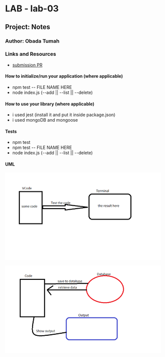 # LAB - lab-03

## Project: Notes

### Author: Obada Tumah

### Links and Resources

- [submission PR](https://github.com/obadatumah-401-advanced-javascript/notes/pull/5)

#### How to initialize/run your application (where applicable)

- npm test -- FILE NAME HERE
- node index.js (--add || --list || --delete) 

#### How to use your library (where applicable)
- i used jest (install it and put it inside package.json)
- i used mongoDB and mongoose 
#### Tests

- npm test
- npm test -- FILE NAME HERE
- node index.js (--add || --list || --delete)

#### UML

![uml](assets/class02.png)

![uml](assets/class03.png)

